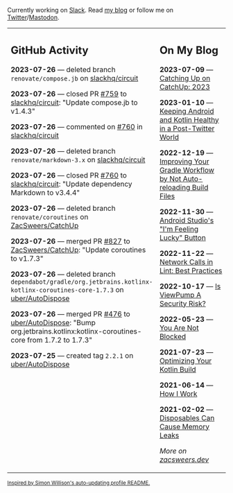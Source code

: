 Currently working on [Slack](https://slack.com/). Read [my blog](https://zacsweers.dev/) or follow me on [Twitter](https://twitter.com/ZacSweers)/[Mastodon](https://hachyderm.io/@ZacSweers).

<table><tr><td valign="top" width="60%">

## GitHub Activity
<!-- githubActivity starts -->
**2023-07-26** — deleted branch `renovate/compose.jb` on [slackhq/circuit](https://github.com/slackhq/circuit)

**2023-07-26** — closed PR [#759](https://github.com/slackhq/circuit/pull/759) to [slackhq/circuit](https://github.com/slackhq/circuit): "Update compose.jb to v1.4.3"

**2023-07-26** — commented on [#760](https://github.com/slackhq/circuit/pull/760#issuecomment-1651855119) in [slackhq/circuit](https://github.com/slackhq/circuit)

**2023-07-26** — deleted branch `renovate/markdown-3.x` on [slackhq/circuit](https://github.com/slackhq/circuit)

**2023-07-26** — closed PR [#760](https://github.com/slackhq/circuit/pull/760) to [slackhq/circuit](https://github.com/slackhq/circuit): "Update dependency Markdown to v3.4.4"

**2023-07-26** — deleted branch `renovate/coroutines` on [ZacSweers/CatchUp](https://github.com/ZacSweers/CatchUp)

**2023-07-26** — merged PR [#827](https://github.com/ZacSweers/CatchUp/pull/827) to [ZacSweers/CatchUp](https://github.com/ZacSweers/CatchUp): "Update coroutines to v1.7.3"

**2023-07-26** — deleted branch `dependabot/gradle/org.jetbrains.kotlinx-kotlinx-coroutines-core-1.7.3` on [uber/AutoDispose](https://github.com/uber/AutoDispose)

**2023-07-26** — merged PR [#476](https://github.com/uber/AutoDispose/pull/476) to [uber/AutoDispose](https://github.com/uber/AutoDispose): "Bump org.jetbrains.kotlinx:kotlinx-coroutines-core from 1.7.2 to 1.7.3"

**2023-07-25** — created tag `2.2.1` on [uber/AutoDispose](https://github.com/uber/AutoDispose)
<!-- githubActivity ends -->
</td><td valign="top" width="40%">

## On My Blog
<!-- blog starts -->
**2023-07-09** — [Catching Up on CatchUp: 2023](https://www.zacsweers.dev/catching-up-on-catchup-2023/)

**2023-01-10** — [Keeping Android and Kotlin Healthy in a Post-Twitter World](https://www.zacsweers.dev/keeping-android-healthy/)

**2022-12-19** — [Improving Your Gradle Workflow by Not Auto-reloading Build Files](https://www.zacsweers.dev/improving-your-workflow-by-not-auto-reloading-build-files/)

**2022-11-30** — [Android Studio's "I'm Feeling Lucky" Button](https://www.zacsweers.dev/android-studios-im-feeling-lucky-button/)

**2022-11-22** — [Network Calls in Lint: Best Practices](https://www.zacsweers.dev/network-calls-in-lint-best-practices/)

**2022-10-17** — [Is ViewPump A Security Risk?](https://www.zacsweers.dev/is-viewpump-a-security-risk/)

**2022-05-23** — [You Are Not Blocked](https://www.zacsweers.dev/you-are-not-blocked/)

**2021-07-23** — [Optimizing Your Kotlin Build](https://www.zacsweers.dev/optimizing-your-kotlin-build/)

**2021-06-14** — [How I Work](https://www.zacsweers.dev/how-i-work/)

**2021-02-02** — [Disposables Can Cause Memory Leaks](https://www.zacsweers.dev/disposables-can-cause-memory-leaks/)
<!-- blog ends -->
_More on [zacsweers.dev](https://zacsweers.dev/)_
</td></tr></table>

<sub><a href="https://simonwillison.net/2020/Jul/10/self-updating-profile-readme/">Inspired by Simon Willison's auto-updating profile README.</a></sub>